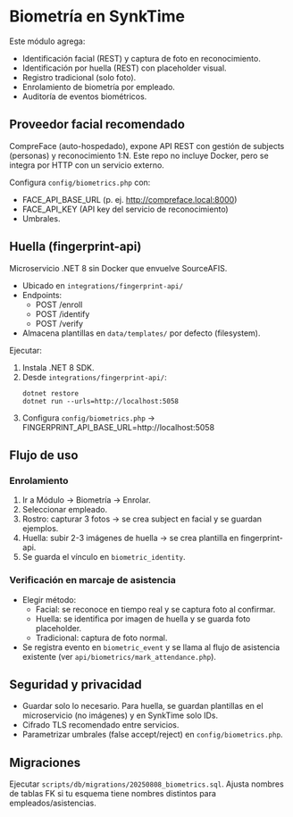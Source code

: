 # Biometría en SynkTime

Este módulo agrega:
- Identificación facial (REST) y captura de foto en reconocimiento.
- Identificación por huella (REST) con placeholder visual.
- Registro tradicional (solo foto).
- Enrolamiento de biometría por empleado.
- Auditoría de eventos biométricos.

## Proveedor facial recomendado
CompreFace (auto-hospedado), expone API REST con gestión de subjects (personas) y reconocimiento 1:N. Este repo no incluye Docker, pero se integra por HTTP con un servicio externo.

Configura `config/biometrics.php` con:
- FACE_API_BASE_URL (p. ej. http://compreface.local:8000)
- FACE_API_KEY (API key del servicio de reconocimiento)
- Umbrales.

## Huella (fingerprint-api)
Microservicio .NET 8 sin Docker que envuelve SourceAFIS.
- Ubicado en `integrations/fingerprint-api/`
- Endpoints:
  - POST /enroll
  - POST /identify
  - POST /verify
- Almacena plantillas en `data/templates/` por defecto (filesystem).

Ejecutar:
1) Instala .NET 8 SDK.
2) Desde `integrations/fingerprint-api/`:
   ```
   dotnet restore
   dotnet run --urls=http://localhost:5058
   ```
3) Configura `config/biometrics.php` → FINGERPRINT_API_BASE_URL=http://localhost:5058

## Flujo de uso

### Enrolamiento
1) Ir a Módulo → Biometría → Enrolar.
2) Seleccionar empleado.
3) Rostro: capturar 3 fotos → se crea subject en facial y se guardan ejemplos.
4) Huella: subir 2-3 imágenes de huella → se crea plantilla en fingerprint-api.
5) Se guarda el vínculo en `biometric_identity`.

### Verificación en marcaje de asistencia
- Elegir método:
  - Facial: se reconoce en tiempo real y se captura foto al confirmar.
  - Huella: se identifica por imagen de huella y se guarda foto placeholder.
  - Tradicional: captura de foto normal.
- Se registra evento en `biometric_event` y se llama al flujo de asistencia existente (ver `api/biometrics/mark_attendance.php`).

## Seguridad y privacidad
- Guardar solo lo necesario. Para huella, se guardan plantillas en el microservicio (no imágenes) y en SynkTime solo IDs.
- Cifrado TLS recomendado entre servicios.
- Parametrizar umbrales (false accept/reject) en `config/biometrics.php`.

## Migraciones
Ejecutar `scripts/db/migrations/20250808_biometrics.sql`. Ajusta nombres de tablas FK si tu esquema tiene nombres distintos para empleados/asistencias.
